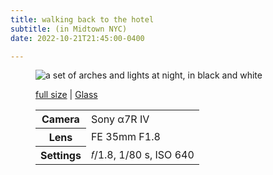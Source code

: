 ```yaml
---
title: walking back to the hotel
subtitle: (in Midtown NYC)
date: 2022-10-21T21:45:00-0400

---
```


<figure>
<img src="https://cdn.chriskrycho.com/file/chriskrycho-com/images/2022/10-21%20walking%20back%20to%20the%20hotel%20(thumb).jpg" alt="a set of arches and lights at night, in black and white" />
<figcaption>
<p><a href="https://cdn.chriskrycho.com/file/chriskrycho-com/images/2022/10-21%20walking%20back%20to%20the%20hotel.jpg">full size</a> | <a href="https://glass.photo/chriskrycho/39EbbrmA5kqmbfxeBfDA8F">Glass</a></p>

<table>
<tr><th scope="row">Camera</th><td>Sony α7R IV</td></tr>
<tr><th scope="row">Lens</th><td>FE 35mm F1.8</td></tr>
<tr><th scope="row">Settings</th><td>𝑓/1.8, 1/80 s, <span class="smcp">ISO</span> 640</td></tr>
</table>

<figcaption>
</figure>

